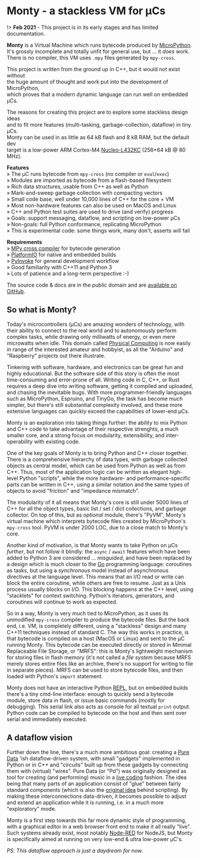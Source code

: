 # Monty - a stackless VM for µCs

!> **Feb 2021** - This project is in its early stages and has limited
documentation.

**Monty** is a Virtual Machine which runs bytecode produced by [MicroPython][MPY].  
It's grossly incomplete and totally unfit for general use, but ... it _does_ work.  
There is no compiler, this VM uses `.mpy` files generated by `mpy-cross`.

This project is written from the ground up in C++, but it would not exist without  
the huge amount of thought and work put into the development of MicroPython,  
which proves that a modern dynamic language can run well on embedded µCs.

The reasons for creating this project are to explore some stackless design ideas  
and to fit more features (multi-tasking, garbage-collection, dataflow) in tiny µCs.  
Monty can be used in as little as 64 kB flash and 8 kB RAM, but the default dev  
target is a low-power ARM Cortex-M4 [Nucleo-L432KC][L432] (256+64 kB @ 80 MHz).

**Features**  
» The µC runs bytecode from `mpy-cross` (no compiler or `eval`/`exec`)  
» Modules are imported as bytecode from a flash-based filesystem  
» Rich data structures, usable from C++ as well as Python  
» Mark-and-sweep garbage collection with compacting vectors  
» Small code base, well under 10,000 lines of C++ for the core + VM  
» Most non-hardware features can also be used on MacOS and Linux  
» C++ and Python test suites are used to drive (and verify) progress  
» Goals: support messaging, dataflow, and scripting on low-power µCs  
» Non-goals: full Python conformance, replicating MicroPython  
» This is experimental code: some things work, many don't, asserts will fail  

**Requirements**  
» [MPy cross compiler][MPX] for bytecode generation  
» [PlatformIO][PIO] for native and embedded builds  
» [PyInvoke][INV] for general development workflow  
» Good familiarity with C++11 and Python 3  
» Lots of patience and a long-term perspective :-)

The source code & docs are in the public domain and are [available on GitHub][GIT].

[MPY]: https://micropython.org/
[L432]: https://www.st.com/en/evaluation-tools/nucleo-l432kc.html
[GIT]: https://github.com/jeelabs/monty
[PIO]: https://docs.platformio.org/en/latest/
[MPX]: https://github.com/micropython/micropython/tree/master/mpy-cross
[INV]: https://www.pyinvoke.org/

## So what is Monty?

Today's microcontrollers (µCs) are amazing wonders of technology, with their ability
to connect to the real world and to autonomously perform complex tasks, while
drawing only milliwatts of energy, or even mere microwatts when idle. This domain
called
[Physical Computing][PHY] is now easily in range of the interested amateur and
hobbyist, as all the "Arduino" and "Raspberry" projects out there illustrate.

Tinkering with software, hardware, and electronics can be great fun and highly
educational. But the software side of this story is often the most
time-consuming and error-prone of all. Writing code in C, C++, or Rust requires
a deep dive into writing software, getting it compiled and uploaded, and chasing
the inevitable bugs.  With more programmer-friendly languages such as
MicroPython, Espruino, and TinyGo, the task has become much simpler, but there's
still substantial complexity involved, and these more extensive languages can
quickly exceed the capabilities of lower-end µCs.

Monty is an exploration into taking things further: the ability to mix Python
and C++ code to take advantage of their respective strenghts, a much smaller
core, and a strong focus on modularity, extensibility, and inter-operability
with existing code.

One of the key goals of Monty is to bring Python and C++ closer together. There
is a comprehensive hierarchy of data types, with garbage collected objects as
central model, which can be used from Python as well as from C++. Thus, most of
the application logic can be written as elegant high-level Python "scripts",
while the more hardware- and performance-specific parts can be written in C++,
using a similar notation and the same types of objects to avoid "friction" and
"impedance mismatch".

The modularity of it all means that Monty's core is still under 5000 lines of
C++ for all the object types, basic list / set / dict collections, and garbage
collector. On top of this, but as _optional_ module, there's "PyVM", Monty's
virtual machine which interprets bytecode files created by MicroPython's
`mpy-cross` tool. PyVM is under 2000 LOC, due to a close match to Monty's core.

Another kind of motivation, is that Monty wants to take Python on µCs _further_,
but not follow it blindly: the `async` / `await` features which have been added
to Python 3 are considered ... _misguided_, and have been replaced by a design which
is much closer to the [Go][GOL] programming language: coroutines as tasks, but
using a _synchronous_ model instead of asynchronous directives at the language
level. This means that an I/O read or write can block the entire coroutine,
while others are free to resume. Just as a Unix process usually blocks on I/O.
This blocking happens at the C++ level, using "stacklets" for context switching.
Python's iterators, generators, and coroutines will continue to work as
expected.

So in a way, Monty is very much tied to MicroPython, as it uses its unmodified
`mpy-cross` compiler to produce the bytecode files. But the back end, i.e. VM,
is completely different, using a "stackless" design and many C++11 techniques
instead of standard C. The way this works in practice, is that bytecode is
compiled on a host (MacOS or Linux) and sent to the µC running Monty. This
bytecode can be executed directly or stored in Minimal Replaceable File Storage,
or "MRFS": this is Monty's lightweight mechanism for storing files in flash
memory (it's not called a _file system_ because MRFS merely stores entire files
like an archive, there's no support for writing to file in separate pieces).
MRFS can be used to store bytecode files, and then loaded with Python's `import`
statement.

Monty does not have an interactive Python [REPL][REP], but on embedded builds
there's a tiny cmd-line interface: enough to quickly send a bytecode module, store
data in flash, or issue basic commands (mostly for debugging). This serial
link also acts as console for all textual `print` output. Python code can be
compiled to bytecode on the host and then sent over serial and immediately
executed.

## A dataflow vision

Further down the line, there's a much more ambitious goal: creating a [Pure
Data][PDA] 'ish dataflow-driven system, with small "gadgets" implemented in
Python or in C++ and "circuits" built up from these gadgets by connecting them
with (virtual) "wires". Pure Data (or "Pd") was originally designed as tool for
creating (and performing) music in a [live coding][LVC] fashion. The idea being
that many parts of an application consist of "glue" between fairly standard
components (which is also the [original idea][OHD] behind scripting). By making
these interconnections data-driven, it becomes possible to adjust and extend an
application while it is running, i.e. in a much more "exploratory" mode.

Monty is a first step towards this far more dynamic style of programming, with a
graphical editor in a web browser front end to make it all really "live". Such
systems already exist, most notably [Node-RED][NDR] for NodeJS, but Monty is
specifically aimed at running on very low-end & ultra low-power µC's.

_PS. This dataflow approach is just a daydream for now._

[PHY]: https://en.wikipedia.org/wiki/Physical_computing
[GOL]: https://en.wikipedia.org/wiki/Go_(programming_language)
[PDA]: https://puredata.info
[LVC]: https://en.wikipedia.org/wiki/Live_coding
[NDR]: https://nodered.org
[OHD]: https://en.wikipedia.org/wiki/Ousterhout%27s_dichotomy
[REP]: https://en.wikipedia.org/wiki/Read–eval–print_loop
